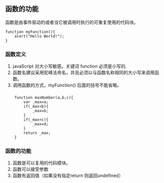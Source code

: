 ## 函数的功能

函数是由事件驱动的或者当它被调用时执行的可重复使用的代码块。

	function myFunction(){
		alert("Hello World!");
	}
	
### 函数定义

1. javaScript 对大小写敏感。关键词 function 必须是小写的.
2. 函数名建议采用驼峰法命名，并且必须以与函数名称相同的大小写来调用函数。
3. 调用函数的方式，myFunction() 后面的括号不能省略。

###
		function maxNumber(a,b,c){
			var _max=a;
			if(_max<b){
				_max=b;
			}
			if(_max<c){
				_max=d;
			}
			return _max;
		}
### 函数的功能
1. 函数是可以复用的代码模块。
2. 函数可以接受参数
3. 函数有返回值（如果没有指定return 则返回undefined）
